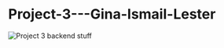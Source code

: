# Project-3---Gina-Ismail-Lester


![Project 3 backend stuff](https://user-images.githubusercontent.com/44399805/180172034-b1b4e020-f482-4ee4-8fa1-577934a4d178.png)

